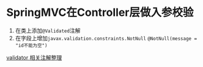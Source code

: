 # SpringMVC在Controller层做入参校验

1. 在类上添加`@Validated`注解
2. 在字段上增加`javax.validation.constraints.NotNull` `@NotNull(message = "id不能为空")`





[validator 相关注解整理](https://www.jianshu.com/p/4dfd387cdc19)
